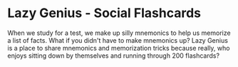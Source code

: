 # Lazy Genius - Social Flashcards

When we study for a test, we make up silly mnemonics to help us memorize a list of facts. What if you didn't have to make mnemonics up? Lazy Genius is a place to share mnemonics and memorization tricks because really, who enjoys sitting down by themselves and running through 200 flashcards?